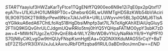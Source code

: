 $START$Yaayiuf3HWZaKarTyFtce1TQgENiff7Q900eo6N9e12i7qE0px2pQtxf17eyA7Iv+U1LKlJHO1UMR8PT0c+Qhebsr6GRLwUWMTgHD58zKWb54bVlAciri9L9O97S0K2T9iR8yrPewI9Ncx7JklJvIFA+URLLUWyvvHr5BL3p0QMjJ6TlsAqYGlkkuA6edA67ChtLfoXqS18HgDbsiMhpfp3at7IL7kTeXgKAhXElAiUqGIuyS2FTIiQ9KGQvGhrULCJdgmUQwRRIo5tmj0hYQ5YQHpaFATMO0ypY3sbK7zDaw+4+MWrN7UgcZe/O9vQnE8b4rWLYZRtrWD8vYhUyNaRkkY6/9+YqPfFf0S70jN6yCiKLvgGw9tHQUyFNspKsmHgtEAa+0QDNXItKduMAG55rCqY+BaTsEF2Z1SoYR3l3XVJxJuLkAxroJRbFDffzqba6flRUL0aBDn9orJmnDw==$END$